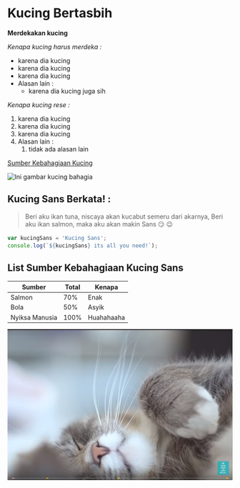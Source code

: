 # Kucing Bertasbih

__Merdekakan kucing__

*Kenapa kucing harus merdeka :*
- karena dia kucing
- karena dia kucing
- karena dia kucing
- Alasan lain :
    - karena dia kucing juga sih

*Kenapa kucing rese :*
1. karena dia kucing
1. karena dia kucing
1. karena dia kucing
1. Alasan lain :
    1. tidak ada alasan lain

[Sumber Kebahagiaan Kucing](http://www.petnyaku.com/facts/sebenarnya-kucing-bahagia-atau-enggak-sih-dipelihara-manusia/)

![Ini gambar kucing bahagia](https://kucing.org/wp-content/uploads/thon/kucing-bahagia-e1513196529589-1024x600.jpg)

## Kucing Sans Berkata! :

>Beri aku ikan tuna,
niscaya akan kucabut semeru
dari akarnya, Beri aku ikan
salmon, maka aku akan makin Sans :smirk: :wink:

```javascript
var kucingSans = 'Kucing Sans';
console.log(`${kucingSans} its all you need!`);
```

## List Sumber Kebahagiaan Kucing Sans

Sumber | Total | Kenapa
-------|-------|-------
Salmon |  70%  | Enak
Bola   |  50%  | Asyik
Nyiksa Manusia | 100% | Huahahaaha

[![Kucing Tidur](KucingTidur.PNG)](https://www.youtube.com/watch?v=N8vJKELp9rE)